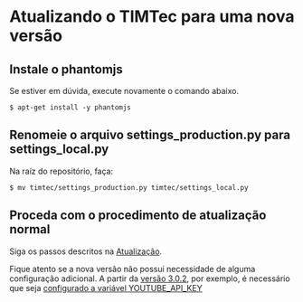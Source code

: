 # Atualizando o TIMTec para uma nova versão

## Instale o phantomjs

Se estiver em dúvida, execute novamente o comando abaixo.

```
$ apt-get install -y phantomjs
```

## Renomeie o arquivo settings_production.py para settings_local.py

Na raíz do repositório, faça:
```
$ mv timtec/settings_production.py timtec/settings_local.py
```

## Proceda com o procedimento de atualização normal

Siga os passos descritos na [Atualização](Atualização.md).

Fique atento se a nova versão não possui necessidade de alguma configuração adicional. A partir da [versão 3.0.2](https://github.com/institutotim/timtec/releases/tag/v3.0.2), por exemplo, é necessário que seja [configurado a variável YOUTUBE_API_KEY](Configura%C3%A7%C3%B5es.md#configuração-da-chave-da-api-do-youtube)

